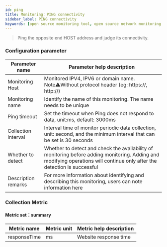 ```yaml
---
id: ping  
title: Monitoring：PING connectivity       
sidebar_label: PING connectivity       
keywords: [open source monitoring tool, open source network monitoring tool, monitoring ping metrics]
---
```


> Ping the opposite end HOST address and judge its connectivity.    

### Configuration parameter

| Parameter name      | Parameter help description |
| ----------- | ----------- |
| Monitoring Host     | Monitored IPV4, IPV6 or domain name. Note⚠️Without protocol header (eg: https://, http://) |
| Monitoring name     | Identify the name of this monitoring. The name needs to be unique |
| Ping timeout | Set the timeout when Ping does not respond to data, unit:ms, default: 3000ms | 
| Collection interval   | Interval time of monitor periodic data collection, unit: second, and the minimum interval that can be set is 30 seconds |
| Whether to detect    | Whether to detect and check the availability of monitoring before adding monitoring. Adding and modifying operations will continue only after the detection is successful |
| Description remarks    | For more information about identifying and describing this monitoring, users can note information here |

### Collection Metric

#### Metric set：summary

| Metric name      | Metric unit | Metric help description |
| ----------- | ----------- | ----------- |
| responseTime   | ms | Website response time |

